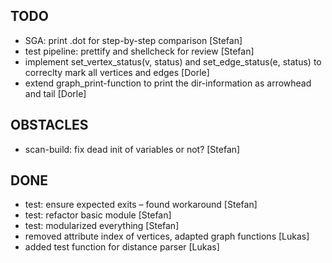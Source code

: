 ## TODO
- SGA: print .dot for step-by-step comparison [Stefan]
- test pipeline: prettify and shellcheck for review [Stefan]
- implement set_vertex_status(v, status) and set_edge_status(e, status)
   to correclty mark all vertices and edges [Dorle]
- extend graph_print-function to print the dir-information as arrowhead and tail
  [Dorle]

## OBSTACLES
- scan-build: fix dead init of variables or not? [Stefan]

## DONE
- test: ensure expected exits – found workaround [Stefan]
- test: refactor basic module [Stefan]
- test: modularized everything [Stefan]
- removed attribute index of vertices, adapted graph functions [Lukas]
- added test function for distance parser [Lukas]

